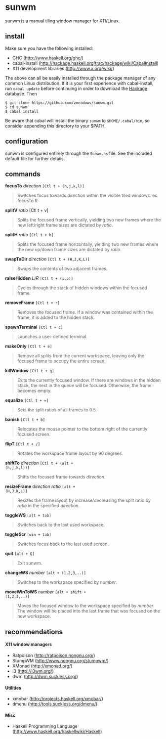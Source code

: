 # sunwm

sunwm is a manual tiling window manager for X11/Linux.

## install

Make sure you have the following installed:

* GHC (http://www.haskell.org/ghc/)
* cabal-install (http://hackage.haskell.org/trac/hackage/wiki/CabalInstall)
* X11 development libraries (http://www.x.org/wiki/)

The above can all be easily installed through the package manager of any common Linux distribution. If it is your first experience with cabal-install, run <code>cabal update</code> before continuing in order to download the [Hackage](http://hackage.haskell.org/packages/hackage.html) database. Then

<pre><code>$ git clone https://github.com/zmeadows/sunwm.git
$ cd sunwm
$ cabal install</pre></code>

Be aware that cabal will install the binary <code>sunwm</code> to <code>$HOME/.cabal/bin</code>, so consider appending this directory to your $PATH.

## configuration

sunwm is configured entirely through the <code>Sunwm.hs</code> file. See the included default file for further details.

## commands

<b>focusTo</b> <i>direction</i> <code>[Ctl t + (h,j,k,l)]</code> <br />
>Switches focus towards <i>direction</i> within the visible tiled windows.
ex: focusTo R

<b>splitV</b> <i>ratio</i> [Ctl t + v] <br />
>Splits the focused frame vertically, yielding two new frames where the new left/right frame sizes are dictated by <i>ratio</i>.

<b>splitH</b> <i>ratio</i> <code>[Ctl t + h]</code> <br />
>Splits the focused frame horizontally, yielding two new frames where the new up/down frame sizes are dictated by <i>ratio</i>.

<b>swapToDir</b> <i>direction</i> <code>[Ctl t + (H,J,K,L)]</code> <br />
>Swaps the contents of two adjacent frames.

<b>raiseHidden</b> <i>L/R</i> <code>[Ctl t + (i,o)]</code> <br />
>Cycles through the stack of hidden windows within the focused frame.

<b>removeFrame</b> <code>[Ctl t + r]</code> <br />
>Removes the focused frame. If a window was contained within the frame, it is added to the hidden stack.

<b>spawnTerminal</b> <code>[Ctl t + c]</code> <br />
>Launches a user-defined terminal.

<b>makeOnly</b> <code>[Ctl t + e]</code> <br />
>Remove all splits from the current workspace, leaving only the focused frame to occupy the entire screen.

<b>killWindow</b> <code>[Ctl t + q]</code> <br />
>Exits the currently focused window. If there are windows in the hidden stack, the next in the queue will be focused. Otherwise, the frame becomes empty.

<b>equalize</b> <code>[Ctl t + =]</code> <br />
>Sets the split ratios of all frames to 0.5.

<b>banish</b> <code>[Ctl t + b]</code> <br />
>Relocates the mouse pointer to the bottom right of the currently focused screen.

<b>flipT</b> <code>[Ctl t + /]</code> <br />
>Rotates the workspace frame layout by 90 degrees.

<b>shiftTo</b> <i>direction</i> <code>[Ctl t + (alt + (h,j,k,l))]</code> <br />
>Shifts the focused frame towards <i>direction</i>.

<b>resizeFrame</b> <i>direction</i> <i>ratio</i> <code>[alt + (H,J,K,L)]</code> <br />
>Resizes the frame layout by increase/decreasing the split ratio by <i>ratio</i> in the specified <i>direction</i>.

<b>toggleWS</b> <code>[alt + tab]</code><br />
>Switches back to the last used workspace.

<b>toggleScr</b> <code>[win + tab]</code> <br />
>Switches focus back to the last used screen.

<b>quit</b> <code>[alt + Q]</code> <br />
>Exit sunwm.

<b>changeWS</b> <i>number</i> <code>[alt + (1,2,3,..)]</code> <br />
>Switches to the workspace specified by <i>number</i>.

<b>moveWinToWS</b> <i>number</i> <code>[alt + shift + (1,2,3,..)]</code> <br />
>Moves the focused window to the workspace specified by <i>number</i>. The window will be placed into the last frame that was focused on the new workspace.

## recommendations

#### X11 window managers

* Ratpoison (http://ratpoison.nongnu.org/)
* StumpWM (http://www.nongnu.org/stumpwm/)
* XMonad (http://xmonad.org/)
* i3 (http://i3wm.org/)
* dwm (http://dwm.suckless.org/)

#### Utilities

* xmobar (http://projects.haskell.org/xmobar/)
* dmenu (http://tools.suckless.org/dmenu/)

#### Misc

* Haskell Programming Language (http://www.haskell.org/haskellwiki/Haskell)

